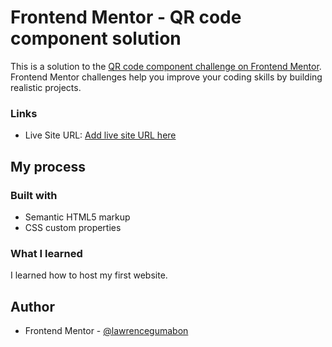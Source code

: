 # Frontend Mentor - QR code component solution

This is a solution to the [QR code component challenge on Frontend Mentor](https://www.frontendmentor.io/challenges/qr-code-component-iux_sIO_H). Frontend Mentor challenges help you improve your coding skills by building realistic projects. 

### Links

- Live Site URL: [Add live site URL here](https://your-live-site-url.com)

## My process
### Built with

- Semantic HTML5 markup
- CSS custom properties

### What I learned

I learned how to host my first website.

## Author
- Frontend Mentor - [@lawrencegumabon](https://www.frontendmentor.io/profile/yourusername)
